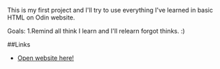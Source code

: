 This is my first project and I'll try to use everything I've learned in basic HTML on Odin website.

Goals:
1.Remind all think I learn and I'll relearn forgot thinks. :)

##Links
- [Open website here!](https://kapusniakson.github.io/odin-recipes/)